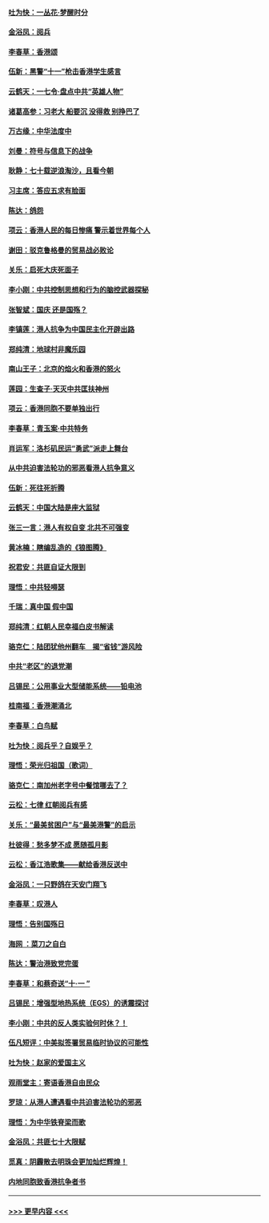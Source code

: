 #### [吐为快：一丛花‧梦醒时分](../pages/nsc993/n11567491.md?t=10041133) 
#### [金浴凤：阅兵](../pages/nsc993/n11567454.md?t=10041133) 
#### [李春草：香港颂](../pages/nsc993/n11567444.md?t=10041133) 
#### [伍新：黑警“十一”枪击香港学生感言](../pages/nsc993/n11567426.md?t=10041133) 
#### [云鹤天：一七令‧盘点中共“英雄人物”](../pages/nsc993/n11567091.md?t=10041133) 
#### [诸葛高参：习老大 船要沉 没得救 别挣巴了](../pages/nsc993/n11566976.md?t=10041133) 
#### [万古缘：中华法度中](../pages/nsc993/n11566726.md?t=10041133) 
#### [刘曼：符号与信息下的战争](../pages/nsc993/n11564655.md?t=10041133) 
#### [耿静：七十载逆浪淘沙，且看今朝](../pages/nsc993/n11564520.md?t=10041133) 
#### [习主席：答应五求有脸面](../pages/nsc993/n11563953.md?t=10041133) 
#### [陈达：鸽怨](../pages/nsc993/n11561879.md?t=10041133) 
#### [项云：香港人民的每日惨痛  警示着世界每个人](../pages/nsc993/n11559273.md?t=10041133) 
#### [谢田：驳克鲁格曼的贸易战必败论](../pages/nsc993/n11555840.md?t=10041133) 
#### [关乐：启死大庆死面子](../pages/nsc993/n11556823.md?t=10041133) 
#### [李小刚：中共控制思想和行为的脑控武器探秘](../pages/nsc993/n11556776.md?t=10041133) 
#### [张智斌：国庆  还是国殇？](../pages/nsc993/n11556617.md?t=10041133) 
#### [李镇莲：港人抗争为中国民主化开辟出路](../pages/nsc993/n11556570.md?t=10041133) 
#### [郑纯清：地球村非魔乐园](../pages/nsc993/n11555415.md?t=10041133) 
#### [南山王子：北京的焰火和香港的怒火](../pages/nsc993/n11555318.md?t=10041133) 
#### [莲园：生查子·天灭中共匡扶神州](../pages/nsc993/n11555302.md?t=10041133) 
#### [项云：香港同胞不要单独出行](../pages/nsc993/n11555276.md?t=10041133) 
#### [李春草：青玉案‧中共特务](../pages/nsc993/n11552356.md?t=10041133) 
#### [肖运军：洛杉矶民运“勇武”派走上舞台](../pages/nsc993/n11551595.md?t=10041133) 
#### [从中共迫害法轮功的邪恶看港人抗争意义](../pages/nsc993/n11540858.md?t=10041133) 
#### [伍新：死往死折腾](../pages/nsc993/n11550174.md?t=10041133) 
#### [云鹤天：中国大陆是座大监狱](../pages/nsc993/n11550155.md?t=10041133) 
#### [张三一言：港人有权自变 北共不可强变](../pages/nsc993/n11550132.md?t=10041133) 
#### [黄冰楠：瞎编乱造的《狼图腾》](../pages/nsc993/n11550082.md?t=10041133) 
#### [祝君安：共匪自证大限到](../pages/nsc993/n11550041.md?t=10041133) 
#### [理悟：中共轻嘚瑟](../pages/nsc993/n11547978.md?t=10041133) 
#### [千瑞：真中国 假中国](../pages/nsc993/n11547865.md?t=10041133) 
#### [郑纯清：红朝人民幸福白皮书解读](../pages/nsc993/n11547499.md?t=10041133) 
#### [骆克仁：陆团犹他州翻车　揭“省钱”游风险](../pages/nsc993/n11546977.md?t=10041133) 
#### [中共“老区”的退党潮](../pages/nsc993/n11545995.md?t=10041133) 
#### [吕锡民：公用事业大型储能系统——铅电池](../pages/nsc993/n11545701.md?t=10041133) 
#### [桂南福：香港潮涌北](../pages/nsc993/n11545682.md?t=10041133) 
#### [李春草：白鸟赋](../pages/nsc993/n11545663.md?t=10041133) 
#### [吐为快：阅兵乎？自娱乎？](../pages/nsc993/n11545625.md?t=10041133) 
#### [理悟：荣光归祖国（歌词）](../pages/nsc993/n11545616.md?t=10041133) 
#### [骆克仁：南加州老字号中餐馆哪去了？](../pages/nsc993/n11545120.md?t=10041133) 
#### [云松：七律 红朝阅兵有感](../pages/nsc993/n11542394.md?t=10041133) 
#### [关乐：“最美贫困户”与“最美港警”的启示](../pages/nsc993/n11542252.md?t=10041133) 
#### [杜彼得：愁多梦不成 愿随孤月影](../pages/nsc993/n11540296.md?t=10041133) 
#### [云松：香江浩歌集——献给香港反送中](../pages/nsc993/n11540149.md?t=10041133) 
#### [金浴凤：一只野鸽在天安门翔飞](../pages/nsc993/n11540280.md?t=10041133) 
#### [李春草：叹港人](../pages/nsc993/n11540119.md?t=10041133) 
#### [理悟：告别国殇日](../pages/nsc993/n11539610.md?t=10041133) 
#### [海网 ：菜刀之自白](../pages/nsc993/n11539597.md?t=10041133) 
#### [陈达：警治港致党完蛋](../pages/nsc993/n11538127.md?t=10041133) 
#### [李春草：和蔡奇送“十·一 ”](../pages/nsc993/n11537810.md?t=10041133) 
#### [吕锡民：增强型地热系统（EGS）的诱震探讨](../pages/nsc993/n11537765.md?t=10041133) 
#### [李小刚：中共的反人类实验何时休？！](../pages/nsc993/n11537669.md?t=10041133) 
#### [伍凡短评：中美拟签署贸易临时协议的可能性](../pages/nsc993/n11536773.md?t=10041133) 
#### [吐为快：赵家的爱国主义](../pages/nsc993/n11536750.md?t=10041133) 
#### [观雨堂主：寄语香港自由民众](../pages/nsc993/n11536735.md?t=10041133) 
#### [罗琼：从港人遭遇看中共迫害法轮功的邪恶](../pages/nsc993/n11507862.md?t=10041133) 
#### [理悟：为中华铁脊梁而歌](../pages/nsc993/n11534458.md?t=10041133) 
#### [金浴凤：共匪七十大限赋](../pages/nsc993/n11534434.md?t=10041133) 
#### [觅真：阴霾散去明珠会更加灿烂辉煌！](../pages/nsc993/n11531858.md?t=10041133) 
#### [内地同胞致香港抗争者书](../pages/nsc993/n11531645.md?t=10041133) 

----
#### [ >>> 更早内容 <<< ](../indexes/nsc993-earlier.md)
